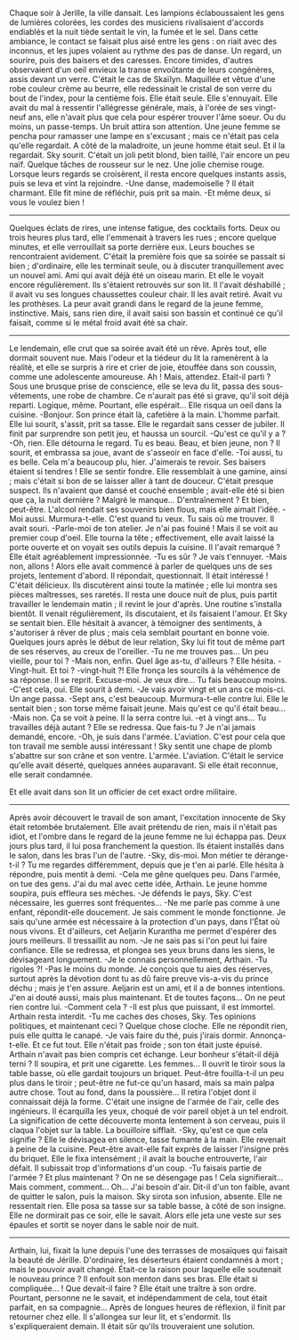 

Chaque soir à Jerille, la ville dansait. Les lampions éclaboussaient les gens de lumières colorées, les cordes des musiciens rivalisaient d'accords endiablés et la nuit tiède sentait le vin, la fumée et le sel. Dans cette ambiance, le contact se faisait plus aisé entre les gens : on riait avec des inconnus, et les jupes volaient au rythme des pas de danse. Un regard, un sourire, puis des baisers et des caresses. Encore timides, d'autres observaient d'un oeil envieux la transe envoûtante de leurs congénères, assis devant un verre. C'était le cas de Skaïlyn. Maquillée et vêtue d'une robe couleur crème au beurre, elle redessinait le cristal de son verre du bout de l'index, pour la centième fois. Elle était seule. Elle s'ennuyait. Elle avait du mal à ressentir l'allégresse générale, mais, à l'orée de ses vingt-neuf ans, elle n'avait plus que cela pour espérer trouver l'âme soeur. Ou du moins, un passe-temps.
Un bruit attira son attention. Une jeune femme se pencha pour ramasser une lampe en s'excusant ; mais ce n'était pas cela qu'elle regardait. A côté de la maladroite, un jeune homme était seul.
Et il la regardait.
Sky sourit. C'était un joli petit blond, bien taillé, l'air encore un peu naïf. Quelque tâches de rousseur sur le nez. Une jolie chemise rouge. Lorsque leurs regards se croisèrent, il resta encore quelques instants assis, puis se leva et vint la rejoindre. 
  -Une danse, mademoiselle ?
  Il était charmant. Elle fit mine de réfléchir, puis prit sa main.
  -Et même deux, si vous le voulez bien !

* * *

Quelques éclats de rires, une intense fatigue, des cocktails forts. Deux ou trois heures plus tard, elle l'emmenait à travers les rues ; encore quelque minutes, et elle verrouillait sa porte derrière eux. Leurs bouches se rencontraient avidement. C'était la première fois que sa soirée se passait si bien ; d'ordinaire, elle les terminait seule, ou à discuter tranquillement avec un nouvel ami. Ami qui avait déjà été un oiseau marin. Et elle le voyait encore régulièrement.
Ils s'étaient retrouvés sur son lit. Il l'avait déshabillé ; il avait vu ses longues chaussettes couleur chair. Il les avait retiré. Avait vu les prothèses.
La peur avait grandi dans le regard de la jeune femme, instinctive. Mais, sans rien dire, il avait saisi son bassin et continué ce qu'il faisait, comme si le métal froid avait été sa chair.

* * *

Le lendemain, elle crut que sa soirée avait été un rêve. Après tout, elle dormait souvent nue. Mais l'odeur et la tiédeur du lit la ramenèrent à la réalité, et elle se surpris à rire et crier de joie, étouffée dans son coussin, comme une adolescente amoureuse. 
Ah ! Mais, attendez. Etait-il parti ? Sous une brusque prise de conscience, elle se leva du lit, passa des sous-vêtements, une robe de chambre. Ce n'aurait pas été si grave, qu'il soit déjà reparti. Logique, même. Pourtant, elle espérait... Elle risqua un oeil dans la cuisine.
  -Bonjour. 
  Son prince était là, cafetière à la main. L'homme parfait. Elle lui sourit, s'assit, prit sa tasse. Elle le regardait sans cesser de jubiler. Il finit par surprendre son petit jeu, et haussa un sourcil.
  -Qu'est ce qu'il y a ?
  -Oh, rien. Elle détourna le regard. Tu es beau.
  Beau, et bien jeune, non ?
Il sourit, et embrassa sa joue, avant de s'asseoir en face d'elle.
  -Toi aussi, tu es belle. Cela m'a beaucoup plu, hier. J'aimerais te revoir.
  Ses baisers étaient si tendres ! Elle se sentir fondre. Elle ressemblait à une gamine, ainsi ; mais c'était si bon de se laisser aller à tant de douceur. C'était presque suspect. Ils n'avaient que dansé et couché ensemble ; avait-elle été si bien que ça, la nuit dernière ? Malgré le manque... D'entraînement ? Et bien, peut-être. L'alcool rendait ses souvenirs bien flous, mais elle aimait l'idée.
  -Moi aussi. Murmura-t-elle. C'est quand tu veux. Tu sais où me trouver.
  Il avait souri.
  -Parle-moi de ton atelier. Je n'ai pas fouiné ! Mais il se voit au premier coup d'oeil.
  Elle tourna la tête ; effectivement, elle avait laissé la porte ouverte et on voyait ses outils depuis la cuisine. Il l'avait remarqué ? Elle était agréablement impressionnée.
  -Tu es sûr ? Je vais t'ennuyer.
  -Mais non, allons ! 
  Alors elle avait commencé à parler de quelques uns de ses projets, lentement d'abord. Il répondait, questionnait. Il était intéressé ! C'était délicieux. Ils discutèrent ainsi toute la matinée ; elle lui montra ses pièces maîtresses, ses raretés. Il resta une douce nuit de plus, puis partit travailler le lendemain matin ; il revint le jour d'après. Une routine s'installa bientôt. Il venait régulièrement, ils discutaient, et ils faisaient l'amour. Et Sky se sentait bien. Elle hésitait à avancer, à témoigner des sentiments, à s'autoriser à rêver de plus ; mais cela semblait pourtant en bonne voie. Quelques jours après le début de leur relation, Sky lui fit tout de même part de ses réserves, au creux de l'oreiller.
  -Tu ne me trouves pas... Un peu vieille, pour toi ?
  -Mais non, enfin. Quel âge as-tu, d'ailleurs ?
  Elle hésita.
  -Vingt-huit. Et toi ?
  -vingt-huit ?!  Elle fronça les sourcils à la véhémence de sa réponse. Il se reprit. Excuse-moi. Je veux dire... Tu fais beaucoup moins.
  -C'est cela, oui. Elle sourit à demi.
  -Je vais avoir vingt et un ans ce mois-ci.
  Un ange passa. 
  -Sept ans, c'est beaucoup. Murmura-t-elle contre lui. Elle le sentait bien ; son torse même faisait jeune. Mais qu'est ce qu'il était beau...
  -Mais non. Ça se voit à peine. Il la serra contre lui.
  -et à vingt ans... Tu travailles déjà autant ? Elle se redressa. Que fais-tu ? Je n'ai jamais demandé, encore.
  -Oh, je suis dans l'armée. L'aviation. C'est pour cela que ton travail me semble aussi intéressant ! 
Sky sentit une chape de plomb s'abattre sur son crâne et son ventre. L'armée. L'aviation.
C'était le service qu'elle avait déserté, quelques années auparavant. Si elle était reconnue, elle serait condamnée.

Et elle avait dans son lit un officier de cet exact ordre militaire.



----



Après avoir découvert le travail de son amant, l'excitation innocente de Sky était retombée brutalement. Elle avait prétendu de rien, mais il n'était pas idiot, et l'ombre dans le regard de la jeune femme ne lui échappa pas. Deux jours plus tard, il lui posa franchement la question. Ils étaient installés dans le salon, dans les bras l'un de l'autre.
  -Sky, dis-moi. Mon métier te dérange-t-il ? Tu me regardes différemment, depuis que je t'en ai parlé.
  Elle hésita à répondre, puis mentit à demi.
  -Cela me gêne quelques peu. Dans l'armée, on tue des gens. J'ai du mal avec cette idée, Arthain.
  Le jeune homme soupira, puis effleura ses mèches.
  -Je défends le pays, Sky. C'est nécessaire, les guerres sont fréquentes...
  -Ne me parle pas comme à une enfant, répondit-elle doucement. Je sais comment le monde fonctionne. Je sais qu'une armée est nécessaire à la protection d'un pays, dans l'État où nous vivons. Et d'ailleurs, cet Aeljarin Kurantha me permet d'espérer des jours meilleurs.
  Il tressaillit au nom.
  -Je ne sais pas si l'on peut lui faire confiance.
  Elle se redressa, et plongea ses yeux bruns dans les siens, le dévisageant longuement.
  -Je le connais personnellement, Arthain.
  -Tu rigoles ?!
  -Pas le moins du monde. Je conçois que tu aies des réserves, surtout après la dévotion dont tu as dû faire preuve vis-a-vis du prince déchu ; mais je t'en assure. Aeljarin est un ami, et il a de bonnes intentions. J'en ai douté aussi, mais plus maintenant. Et de toutes façons... On ne peut rien contre lui.
  -Comment cela ?
  -Il est plus que puissant, il est immortel.
  Arthain resta interdit. 
  -Tu me caches des choses, Sky. Tes opinions politiques, et maintenant ceci ? Quelque chose cloche.
  Elle ne répondit rien, puis elle quitta le canapé.
  -Je vais faire du thé, puis j'irais dormir. Annonça-t-elle. Et ce fut tout. Elle n'était pas froide ; son ton était juste épuisé.
Arthain n'avait pas bien compris cet échange. Leur bonheur s'était-il déjà terni ? Il soupira, et prit une cigarette. Les femmes... Il ouvrit le tiroir sous la table basse, où elle gardait toujours un briquet. Peut-être fouilla-t-il un peu plus dans le tiroir ; peut-être ne fut-ce qu'un hasard, mais sa main palpa autre chose. Tout au fond, dans la poussière... Il retira l'objet dont il connaissait déjà la forme. C'était une insigne de l'armée de l'air, celle des ingénieurs. Il écarquilla les yeux, choqué de voir pareil objet à un tel endroit. La signification de cette découverte monta lentement à son cerveau, puis il claqua l'objet sur la table. La bouilloire sifflait.
  -Sky, qu'est ce que cela signifie ? 
  Elle le dévisagea en silence, tasse fumante à la main. Elle revenait à peine de la cuisine.
Peut-être avait-elle fait exprès de laisser l'insigne près du briquet.
Elle le fixa intensément ; il avait la bouche entrouverte, l'air défait. Il subissait trop d'informations d'un coup.
  -Tu faisais partie de l'armée ? Et plus maintenant ? On ne se désengage pas ! Cela signifierait... Mais comment, comment...  Oh...  J'ai besoin d'air.
  Dit-il d'un ton faible, avant de quitter le salon, puis la maison.
Sky sirota son infusion, absente. Elle ne ressentait rien. Elle posa sa tasse sur sa table basse, à côté de son insigne. Elle ne dormirait pas ce soir, elle le savait. Alors elle jeta une veste sur ses épaules et sortit se noyer dans le sable noir de nuit.


* * *

Arthain, lui, fixait la lune depuis l'une des terrasses de mosaïques qui faisait la beauté de Jérille. D'ordinaire, les déserteurs étaient condamnés à mort ; mais le pouvoir avait changé. Était-ce la raison pour laquelle elle soutenait le nouveau prince ?  Il enfouit son menton dans ses bras. Elle était si compliquée... ! Que devait-il faire ? Elle était une traître à son ordre. Pourtant, personne ne le savait, et indépendamment de cela, tout était parfait, en sa compagnie... 
Après de longues heures de réflexion, il finit par retourner chez elle. Il s'allongea sur leur lit, et s'endormit. Ils s'expliqueraient demain. Il était sûr qu'ils trouveraient une solution.